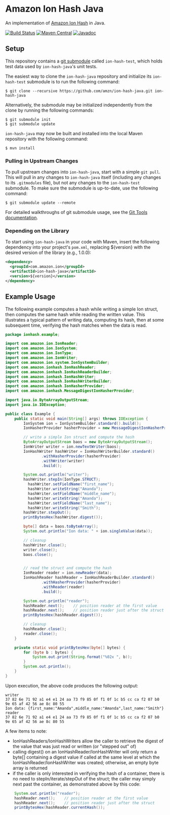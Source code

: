 # Amazon Ion Hash Java
An implementation of [Amazon Ion Hash](http://amzn.github.io/ion-hash) in Java.

[![Build Status](https://travis-ci.org/amzn/ion-hash-java.svg?branch=master)](https://travis-ci.org/amzn/ion-hash-java)
[![Maven Central](https://maven-badges.herokuapp.com/maven-central/com.amazon.ion/ion-hash-java/badge.svg)](https://maven-badges.herokuapp.com/maven-central/com.amazon.ion/ion-hash-java)
[![Javadoc](https://javadoc-badge.appspot.com/com.amazon.ion/ion-hash-java.svg?label=javadoc)](http://www.javadoc.io/doc/com.amazon.ion/ion-hash-java)

## Setup
This repository contains a [git submodule](https://git-scm.com/docs/git-submodule)
called `ion-hash-test`, which holds test data used by `ion-hash-java`'s unit tests.

The easiest way to clone the `ion-hash-java` repository and initialize its `ion-hash-test`
submodule is to run the following command:

```
$ git clone --recursive https://github.com/amzn/ion-hash-java.git ion-hash-java
```

Alternatively, the submodule may be initialized independently from the clone
by running the following commands:

```
$ git submodule init
$ git submodule update
```

`ion-hash-java` may now be built and installed into the local Maven repository with
the following command:

```
$ mvn install
```

### Pulling in Upstream Changes
To pull upstream changes into `ion-hash-java`, start with a simple `git pull`.
This will pull in any changes to `ion-hash-java` itself (including any changes
to its `.gitmodules` file), but not any changes to the `ion-hash-test`
submodule. To make sure the submodule is up-to-date, use the following
command:

```
$ git submodule update --remote
```

For detailed walkthroughs of git submodule usage, see the
[Git Tools documentation](https://git-scm.com/book/en/v2/Git-Tools-Submodules).

### Depending on the Library
To start using `ion-hash-java` in your code with Maven, insert the following
dependency into your project's `pom.xml`, replacing ${version} with the
desired version of the library (e.g., 1.0.0):

```xml
<dependency>
  <groupId>com.amazon.ion</groupId>
  <artifactId>ion-hash-java</artifactId>
  <version>${version}</version>
</dependency>
```

## Example Usage
The following example computes a hash while writing a simple Ion struct,
then computes the same hash while reading the written value.  This illustrates
a typical pattern of writing data, computing its hash, then at some subsequent
time, verifying the hash matches when the data is read.

```java
package ionhash.example;

import com.amazon.ion.IonReader;
import com.amazon.ion.IonSystem;
import com.amazon.ion.IonType;
import com.amazon.ion.IonWriter;
import com.amazon.ion.system.IonSystemBuilder;
import com.amazon.ionhash.IonHashReader;
import com.amazon.ionhash.IonHashReaderBuilder;
import com.amazon.ionhash.IonHashWriter;
import com.amazon.ionhash.IonHashWriterBuilder;
import com.amazon.ionhash.IonHasherProvider;
import com.amazon.ionhash.MessageDigestIonHasherProvider;

import java.io.ByteArrayOutputStream;
import java.io.IOException;

public class Example {
    public static void main(String[] args) throws IOException {
        IonSystem ion = IonSystemBuilder.standard().build();
        IonHasherProvider hasherProvider = new MessageDigestIonHasherProvider("SHA-256");

        // write a simple Ion struct and compute the hash
        ByteArrayOutputStream baos = new ByteArrayOutputStream();
        IonWriter writer = ion.newTextWriter(baos);
        IonHashWriter hashWriter = IonHashWriterBuilder.standard()
                .withHasherProvider(hasherProvider)
                .withWriter(writer)
                .build();

        System.out.println("writer");
        hashWriter.stepIn(IonType.STRUCT);
          hashWriter.setFieldName("first_name");
          hashWriter.writeString("Amanda");
          hashWriter.setFieldName("middle_name");
          hashWriter.writeString("Amanda");
          hashWriter.setFieldName("last_name");
          hashWriter.writeString("Smith");
        hashWriter.stepOut();
        printBytesHex(hashWriter.digest());

        byte[] data = baos.toByteArray();
        System.out.println("Ion data: " + ion.singleValue(data));

        // cleanup
        hashWriter.close();
        writer.close();
        baos.close();


        // read the struct and compute the hash
        IonReader reader = ion.newReader(data);
        IonHashReader hashReader = IonHashReaderBuilder.standard()
                .withHasherProvider(hasherProvider)
                .withReader(reader)
                .build();

        System.out.println("reader");
        hashReader.next();    // position reader at the first value
        hashReader.next();    // position reader just after the struct
        printBytesHex(hashReader.digest());

        // cleanup
        hashReader.close();
        reader.close();
    }

    private static void printBytesHex(byte[] bytes) {
        for (byte b : bytes) {
            System.out.print(String.format("%02x ", b));
        }
        System.out.println();
    }
}
```
Upon execution, the above code produces the following output:
```
writer
37 82 6e 71 92 a1 e4 e1 24 aa 73 f9 85 0f f1 0f 1c b5 cc ca f2 07 b0 9e 65 af 42 56 ae 8c 80 55 
Ion data: {first_name:"Amanda",middle_name:"Amanda",last_name:"Smith"}
reader
37 82 6e 71 92 a1 e4 e1 24 aa 73 f9 85 0f f1 0f 1c b5 cc ca f2 07 b0 9e 65 af 42 56 ae 8c 80 55 
```
A few items to note:
* IonHashReaders/IonHashWriters allow the caller to retrieve the digest of the value that was just read or written (or "stepped out" of)
* calling digest() on an IonHashReader/IonHashWriter will only return a byte[] containing a digest value if called at the same level at which the IonHashReader/IonHashWriter was created;  otherwise, an empty byte array is returned
* if the caller is only interested in verifying the hash of a container, there is no need to stepIn/iterate/stepOut of the struct;  the caller may simply next past the container, as demonstrated above by this code:
```java
    System.out.println("reader");
    hashReader.next();    // position reader at the first value
    hashReader.next();    // position reader just after the struct
    printBytesHex(hashReader.currentHash());
```
